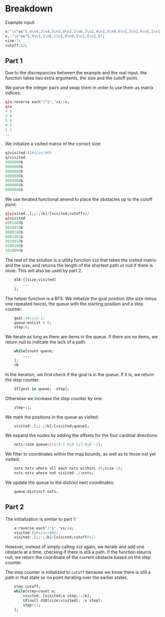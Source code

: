 # Breakdown

Example input:
```q
x:"\n"vs"5,4\n4,2\n4,5\n3,0\n2,1\n6,3\n2,4\n1,5\n0,6\n3,3\n2,6\n5,1\n1,2\n5,5\n2,5\n6,5\n1,4\n0,4";
x,:"\n"vs"6,4\n1,1\n6,1\n1,0\n0,5\n1,6\n2,0";
size:7;
cutoff:12;
```

## Part 1
Due to the discrepancies between the example and the real input, the function takes two extra
arguments, the size and the cutoff point.

We parse the integer pairs and swap them in order to use them as matrix indices:
```q
q)a:reverse each"J"$","vs/:x;
q)a
4 5
2 4
5 4
0 3
1 2
..
```
We initialize a visited matrix of the correct size:
```q
q)visited:(2#size)#0b
q)visited
0000000b
0000000b
0000000b
0000000b
0000000b
0000000b
0000000b
```
We use iterated functional amend to place the obstacles up to the cutoff point:
```q
q)visited:.[;;:;1b]/[visited;cutoff#a]
q)visited
0001000b
0010010b
0000100b
0001001b
0010010b
0100100b
1010000b
```
The rest of the solution is a utility function `d18` that takes the visited matrix and the size, and
returns the length of the shortest path or null if there is none. This will also be used by part 2.
```q
    d18:{[size;visited]
        ...
    };
```
The helper function is a BFS. We initialize the goal position (the size minus one repeated twice),
the queue with the starting position and a step counter:
```q
    goal:2#size-1;
    queue:enlist 0 0;
    step:0;
```
We iterate as long as there are items in the queue. If there are no items, we return null to
indicate the lack of a path.
```q
    while[count queue;
        ...
    ];
    0N
```
In the iteration, we first check if the goal is in the queue. If it is, we return the step counter.
```q
    if[goal in queue; :step];
```
Otherwise we increase the step counter by one:
```q
    step+:1;
```
We mark the positions in the queue as visited:
```q
    visited:.[;;:;1b]/[visited;queue];
```
We expand the nodes by adding the offsets for the four cardinal directions:
```q
    nxts:raze queue+/:\:(-1 0;0 1;1 0;0 -1);
```
We filter to coordinates within the map bounds, as well as to those not yet visited:
```q
    nxts:nxts where all each nxts within\:(0;size-1);
    nxts:nxts where not visited ./:nxts;
```
We update the queue to the distinct next coordinates:
```q
    queue:distinct nxts;
```

## Part 2
The initialization is similar to part 1:
```q
    a:reverse each"J"$","vs/:x;
    visited:(2#size)#0b;
    visited:.[;;:;1b]/[visited;cutoff#a];
```
However, instead of simply calling `d18` again, we iterate and add one obstacle at a time, checking
if there is still a path. If the function returns null, we return the coordinate of the current
obstacle based on the step counter.

The step counter is initialized to `cutoff` because we know there is still a path in that state so
no point iterating over the earlier states.
```q
    step:cutoff;
    while[step<count a;
        visited:.[visited;a step;:;1b];
        if[null d18[size;visited]; :x step];
        step+:1;
    ];
```
